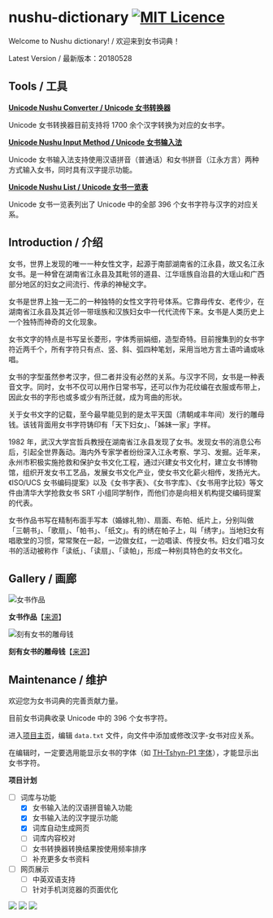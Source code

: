 # nushu-dictionary [![MIT Licence](https://badges.frapsoft.com/os/mit/mit.svg?v=103)](https://opensource.org/licenses/mit-license.php)

Welcome to Nushu dictionary! / 欢迎来到女书词典！

Latest Version / 最新版本：20180528

## Tools / 工具

**[Unicode Nushu Converter / Unicode 女书转换器](https://chromezh.github.io/nushu-dictionary/converter.htm)**

Unicode 女书转换器目前支持将 1700 余个汉字转换为对应的女书字。

**[Unicode Nushu Input Method / Unicode 女书输入法](https://chromezh.github.io/unicode_nushu/)**

Unicode 女书输入法支持使用汉语拼音（普通话）和女书拼音（江永方言）两种方式输入女书，同时具有汉字提示功能。

**[Unicode Nushu List / Unicode 女书一览表](https://chromezh.github.io/nushu-dictionary/list.htm)**

Unicode 女书一览表列出了 Unicode 中的全部 396 个女书字符与汉字的对应关系。

## Introduction / 介绍

女书，世界上发现的唯一一种女性文字，起源于南部湖南省的江永县，故又名江永女书。是一种曾在湖南省江永县及其毗邻的道县、江华瑶族自治县的大瑶山和广西部分地区的妇女之间流行、传承的神秘文字。

女书是世界上独一无二的一种独特的女性文字符号体系。它靠母传女、老传少，在湖南省江永县及其近邻一带瑶族和汉族妇女中一代代流传下来。女书是人类历史上一个独特而神奇的文化现象。

女书文字的特点是书写呈长菱形，字体秀丽娟细，造型奇特。目前搜集到的女书字符近两千个，所有字符只有点、竖、斜、弧四种笔划，采用当地方言土语吟诵或咏唱。

女书的字型虽然参考汉字，但二者并没有必然的关系。与汉字不同，女书是一种表音文字。同时，女书不仅可以用作日常书写，还可以作为花纹编在衣服或布带上，因此女书的字形也或多或少有所迁就，成为弯曲的形状。

关于女书文字的记载，至今最早能见到的是太平天国（清朝咸丰年间）发行的雕母钱。该钱背面用女书字符铸印有「天下妇女」、「姊妹一家」字样。

1982 年，武汉大学宫哲兵教授在湖南省江永县发现了女书。发现女书的消息公布后，引起全世界轰动。海内外专家学者纷纷深入江永考察、学习、发掘。近年来，永州市积极实施抢救和保护女书文化工程，通过兴建女书文化村，建立女书博物馆，组织开发女书工艺品，发展女书文化产业，使女书文化薪火相传，发扬光大。《ISO/UCS 女书编码提案》以及《女书字表》、《女书字库》、《女书用字比较》等文件由清华大学抢救女书 SRT 小组同学制作，而他们亦是向相关机构提交编码提案的代表。

女书作品书写在精制布面手写本（婚嫁礼物）、扇面、布帕、纸片上，分别叫做「三朝书」、「歌扇」、「帕书」、「纸文」。有的绣在帕子上，叫「绣字」。当地妇女有唱歌堂的习惯，常常聚在一起，一边做女红，一边唱读、传授女书。妇女们唱习女书的活动被称作「读纸」、「读扇」、「读帕」，形成一种别具特色的女书文化。

## Gallery / 画廊

![女书作品](https://chromezh.github.io/nushu-dictionary/pic/calligraphy.jpg) 

**女书作品**【[来源](http://photo.blog.sina.com.cn/photo/1368797710/5196320ege1f91cd284d1)】

![刻有女书的雕母钱](https://chromezh.github.io/nushu-dictionary/pic/coin.jpg)

**刻有女书的雕母钱**【[来源](http://blog.sina.com.cn/s/blog_ad72d50a0102x0ec.html)】

## Maintenance / 维护

欢迎您为女书词典的完善贡献力量。

目前女书词典收录 Unicode 中的 396 个女书字符。

进入[项目主页](https://github.com/chromezh/nushu-dictionary)，编辑 `data.txt` 文件，向文件中添加或修改汉字-女书对应关系。

在编辑时，一定要选用能显示女书的字体（如 [TH-Tshyn-P1 字体](http://cheonhyeong.com/Simplified/download.html)），才能显示出女书字符。

**项目计划**

- [ ] 词库与功能
    - [x] 女书输入法的汉语拼音输入功能
    - [x] 女书输入法的汉字提示功能
    - [x] 词库自动生成网页
    - [ ] 词库内容校对
    - [ ] 女书转换器转换结果按使用频率排序
    - [ ] 补充更多女书资料
- [ ] 网页展示
    - [ ] 中英双语支持
    - [ ] 针对手机浏览器的页面优化

![](https://chromezh.github.io/nushu-dictionary/pic/ico.gif) ![](https://chromezh.github.io/nushu-dictionary/pic/0012.gif) ![](https://chromezh.github.io/nushu-dictionary/pic/v4_anim022.gif)
